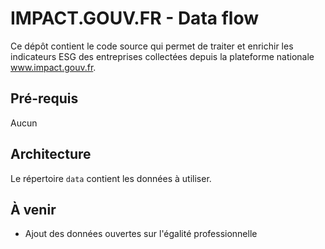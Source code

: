 # IMPACT.GOUV.FR - Data flow

Ce dépôt contient le code source qui permet de traiter et enrichir les indicateurs ESG 
des entreprises collectées depuis la plateforme nationale www.impact.gouv.fr. 


## Pré-requis

Aucun

## Architecture

Le répertoire `data` contient les données à utiliser.


## À venir

* Ajout des données ouvertes sur l'égalité professionnelle
